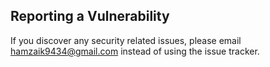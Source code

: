 ## Reporting a Vulnerability

If you discover any security related issues, please email hamzaik9434@gmail.com instead of using the issue tracker.
